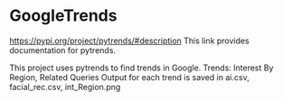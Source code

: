 # GoogleTrends
https://pypi.org/project/pytrends/#description
This link provides documentation for pytrends.

This project uses pytrends to find trends in Google.
Trends: Interest By Region, Related Queries
Output for each trend is saved in ai.csv, facial_rec.csv, int_Region.png
